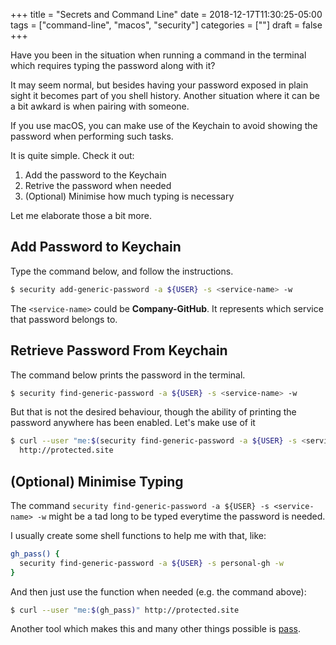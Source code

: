 +++
title = "Secrets and Command Line"
date = 2018-12-17T11:30:25-05:00
tags = ["command-line", "macos", "security"]
categories = [""]
draft = false
+++

Have you been in the situation when running a command in the terminal which
requires typing the password along with it?

It may seem normal, but besides having your password exposed in plain sight it
becomes part of you shell history. Another situation where it can be a bit
awkard is when pairing with someone.

If you use macOS, you can make use of the Keychain to avoid showing the password
when performing such tasks.

It is quite simple. Check it out:

1. Add the password to the Keychain
2. Retrive the password when needed
3. (Optional) Minimise how much typing is necessary

Let me elaborate those a bit more.

## Add Password to Keychain

Type the command below, and follow the instructions.

```sh
$ security add-generic-password -a ${USER} -s <service-name> -w
```

The `<service-name>` could be **Company-GitHub**. It represents which service
that password belongs to.

## Retrieve Password From Keychain

The command below prints the password in the terminal.
```sh
$ security find-generic-password -a ${USER} -s <service-name> -w
```

But that is not the desired behaviour, though the ability of printing the
password anywhere has been enabled. Let's make use of it

```sh
$ curl --user "me:$(security find-generic-password -a ${USER} -s <service-name> -w)" \
  http://protected.site
```

## (Optional) Minimise Typing

The command `security find-generic-password -a ${USER} -s <service-name> -w`
might be a tad long to be typed everytime the password is needed.

I usually create some shell functions to help me with that, like:

```sh
gh_pass() {
  security find-generic-password -a ${USER} -s personal-gh -w
}
```

And then just use the function when needed (e.g. the command above):

```sh
$ curl --user "me:$(gh_pass)" http://protected.site
```

Another tool which makes this and many other things possible is
[pass](https://www.passwordstore.org).

